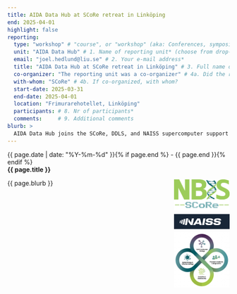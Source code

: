 ```yaml
---
title: AIDA Data Hub at SCoRe retreat in Linköping
end: 2025-04-01
highlight: false
reporting:
  type: "workshop" # "course", or "workshop" (aka: Conferences, symposia, seminars and workshops)
  unit: "AIDA Data Hub" # 1. Name of reporting unit* (choose from drop-down menu)
  email: "joel.hedlund@liu.se" # 2. Your e-mail address* 	
  title: "AIDA Data Hub at SCoRe retreat in Linköping" # 3. Full name of the course/activity*
  co-organizer: "The reporting unit was a co-organizer" # 4a. Did the reporting unit organize or co-organize the course?* : "The reporting unit was a co-organizer", or "The reporting unit was the main organizer". 	
  with-whom: "SCoRe" # 4b. If co-organized, with whom?
  start-date: 2025-03-31
  end-date: 2025-04-01
  location: "Frimurarehotellet, Linköping"
  participants: # 8. Nr of participants*
  comments:     # 9. Additional comments
blurb: >
  AIDA Data Hub joins the SCoRe, DDLS, and NAISS supercomputer support experts in life science at the SCoRe retreat at Frimurarehotellet in Linköping, to present our [Data Science Platform](/data-science-platform) and learn about other national compute resources for life science in Sweden, and discuss how we best can coordinate efforts to provide the best possible conditions for Swedish life science research.
---
```

<span class="small">{{ page.date | date: "%Y-%m-%d" }}{% if page.end %} - {{ page.end }}{% endif %}</span>  
<strong>{{ page.title }}</strong>  
<div><img src="/assets/images/logos/nbis-score.png" alt="NBIS SCoRe Logo" style="float: right; width: 25%; margin-left: 1ex;"></div>
<div><img src="/assets/images/logos/naiss-logo.png" alt="NAISS Logo" style="float: right; width: 25%; margin-left: 1ex; margin-top: 1ex; clear: both;"></div>
<div><img src="/assets/images/logos/ddls.png" alt="DDLS Logo" style="float: right; width: 25%; margin-left: 1ex; margin-top: 1ex; clear: both;"></div>
{{ page.blurb }}
